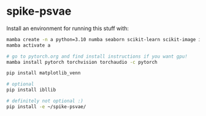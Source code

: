 # spike-psvae

Install an environment for running this stuff with:

```bash
mamba create -n a python=3.10 numba seaborn scikit-learn scikit-image ipywidgets h5py colorcet tqdm joblib hdbscan cython
mamba activate a

# go to pytorch.org and find install instructions if you want gpu!
mamba install pytorch torchvision torchaudio -c pytorch

pip install matplotlib_venn

# optional
pip install ibllib

# definitely not optional :)
pip install -e ~/spike-psvae/
```
